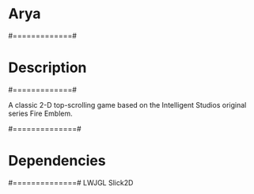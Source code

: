 Arya
====

#=============#
# Description #
#=============#

A classic 2-D top-scrolling game based on the Intelligent Studios original series Fire Emblem. 

#==============#
# Dependencies #
#==============#
LWJGL
Slick2D


